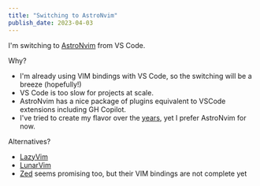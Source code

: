 ```yaml
---
title: "Switching to AstroNvim"
publish_date: 2023-04-03
---
```


I'm switching to [AstroNvim](https://astronvim.com/) from VS Code.

Why?

- I'm already using VIM bindings with VS Code, so the switching will be a breeze (hopefully!)
- VS Code is too slow for projects at scale.
- AstroNvim has a nice package of plugins equivalent to VSCode extensions including GH Copilot.
- I've tried to create my flavor over the [years](https://github.com/rajikaimal/dotfiles/tree/master/vim), yet I prefer AstroNvim for now.

Alternatives?

- [LazyVim](https://www.lazyvim.org/)
- [LunarVim](https://www.lunarvim.org/)
- [Zed](https://zed.dev/) seems promising too, but their VIM bindings are not complete yet
